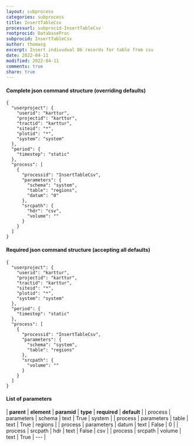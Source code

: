 ```yaml
---
layout: subprocess
categories: subprocess
title: InsertTableCsv
processurl: subprocid-InsertTableCsv
rootprocid: DatabaseProc
subprocid: InsertTableCsv
author: thomasg
excerpt: Insert indivudual Db records for table from csv
date: 2022-04-11
modified: 2022-04-11
comments: true
share: true
---
```


#### Complete json command structure (overriding defaults)
```
{
  "userproject": {
    "userid": "karttur",
    "projectid": "karttur",
    "tractid": "karttur",
    "siteid": "*",
    "plotid": "*",
    "system": "system"
  },
  "period": {
    "timestep": "static"
  },
  "process": [
    {
      "processid": "InsertTableCsv",
      "parameters": {
        "schema": "system",
        "table": "regions",
        "datum": "0"
      },
      "srcpath": {
        "hdr": "csv",
        "volume": ""
      }
    }
  ]
}
```
#### Required json command structure (accepting all defaults)
```
{
  "userproject": {
    "userid": "karttur",
    "projectid": "karttur",
    "tractid": "karttur",
    "siteid": "*",
    "plotid": "*",
    "system": "system"
  },
  "period": {
    "timestep": "static"
  },
  "process": [
    {
      "processid": "InsertTableCsv",
      "parameters": {
        "schema": "system",
        "table": "regions"
      },
      "srcpath": {
        "volume": ""
      }
    }
  ]
}
```
#### List of parameters

| **parent** | **element** | **paramid** | **type** | **required** | **default** |
| process | parameters | schema | text | True | system |
| process | parameters | table | text | True | regions |
| process | parameters | datum | text | False | 0 |
| process | srcpath | hdr | text | False | csv |
| process | srcpath | volume | text | True | --- |
